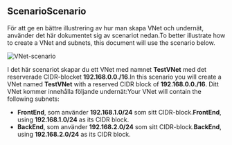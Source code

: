## <a name="scenario"></a><span data-ttu-id="b915c-101">Scenario</span><span class="sxs-lookup"><span data-stu-id="b915c-101">Scenario</span></span>
<span data-ttu-id="b915c-102">För att ge en bättre illustrering av hur man skapa VNet och undernät, använder det här dokumentet sig av scenariot nedan.</span><span class="sxs-lookup"><span data-stu-id="b915c-102">To better illustrate how to create a VNet and subnets, this document will use the scenario below.</span></span>

![VNet-scenario](./media/virtual-networks-create-vnet-scenario-include/vnet-scenario.png)

<span data-ttu-id="b915c-104">I det här scenariot skapar du ett VNet med namnet **TestVNet** med det reserverade CIDR-blocket **192.168.0.0./16**.</span><span class="sxs-lookup"><span data-stu-id="b915c-104">In this scenario you will create a VNet named **TestVNet** with a reserved CIDR block of **192.168.0.0./16**.</span></span> <span data-ttu-id="b915c-105">Ditt VNet kommer innehålla följande undernät:</span><span class="sxs-lookup"><span data-stu-id="b915c-105">Your VNet will contain the following subnets:</span></span> 

* <span data-ttu-id="b915c-106">**FrontEnd**, som använder **192.168.1.0/24** som sitt CIDR-block.</span><span class="sxs-lookup"><span data-stu-id="b915c-106">**FrontEnd**, using **192.168.1.0/24** as its CIDR block.</span></span>
* <span data-ttu-id="b915c-107">**BackEnd**, som använder **192.168.2.0/24** som sitt CIDR-block.</span><span class="sxs-lookup"><span data-stu-id="b915c-107">**BackEnd**, using **192.168.2.0/24** as its CIDR block.</span></span>

